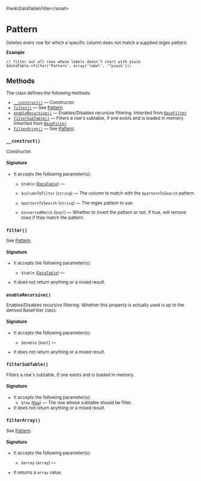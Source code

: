 <small>Piwik\DataTable\Filter\</small>

Pattern
=======

Deletes every row for which a specific column does not match a supplied regex pattern.

**Example**

    // filter out all rows whose labels doesn't start with piwik
    $dataTable->filter('Pattern', array('label', '^piwik'));

Methods
-------

The class defines the following methods:

- [`__construct()`](#__construct) &mdash; Constructor.
- [`filter()`](#filter) &mdash; See [Pattern](/api-reference/Piwik/DataTable/Filter/Pattern).
- [`enableRecursive()`](#enablerecursive) &mdash; Enables/Disables recursive filtering. Inherited from [`BaseFilter`](../../../Piwik/DataTable/BaseFilter.md)
- [`filterSubTable()`](#filtersubtable) &mdash; Filters a row's subtable, if one exists and is loaded in memory. Inherited from [`BaseFilter`](../../../Piwik/DataTable/BaseFilter.md)
- [`filterArray()`](#filterarray) &mdash; See [Pattern](/api-reference/Piwik/DataTable/Filter/Pattern).

<a name="__construct" id="__construct"></a>
<a name="__construct" id="__construct"></a>
### `__construct()`

Constructor.

#### Signature

-  It accepts the following parameter(s):
    - `$table` ([`DataTable`](../../../Piwik/DataTable.md)) &mdash;
      
    - `$columnToFilter` (`string`) &mdash;
       The column to match with the `$patternToSearch` pattern.
    - `$patternToSearch` (`string`) &mdash;
       The regex pattern to use.
    - `$invertedMatch` (`bool`) &mdash;
       Whether to invert the pattern or not. If true, will remove rows if they match the pattern.

<a name="filter" id="filter"></a>
<a name="filter" id="filter"></a>
### `filter()`

See [Pattern](/api-reference/Piwik/DataTable/Filter/Pattern).

#### Signature

-  It accepts the following parameter(s):
    - `$table` ([`DataTable`](../../../Piwik/DataTable.md)) &mdash;
      
- It does not return anything or a mixed result.

<a name="enablerecursive" id="enablerecursive"></a>
<a name="enableRecursive" id="enableRecursive"></a>
### `enableRecursive()`

Enables/Disables recursive filtering. Whether this property is actually used
is up to the derived BaseFilter class.

#### Signature

-  It accepts the following parameter(s):
    - `$enable` (`bool`) &mdash;
      
- It does not return anything or a mixed result.

<a name="filtersubtable" id="filtersubtable"></a>
<a name="filterSubTable" id="filterSubTable"></a>
### `filterSubTable()`

Filters a row's subtable, if one exists and is loaded in memory.

#### Signature

-  It accepts the following parameter(s):
    - `$row` ([`Row`](../../../Piwik/DataTable/Row.md)) &mdash;
       The row whose subtable should be filter.
- It does not return anything or a mixed result.

<a name="filterarray" id="filterarray"></a>
<a name="filterArray" id="filterArray"></a>
### `filterArray()`

See [Pattern](/api-reference/Piwik/DataTable/Filter/Pattern).

#### Signature

-  It accepts the following parameter(s):
    - `$array` (`array`) &mdash;
      
- It returns a `array` value.

